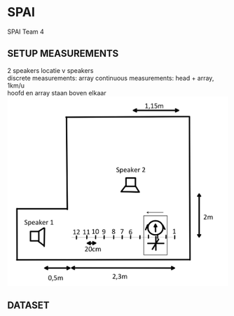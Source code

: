 # SPAI
SPAI Team 4

## SETUP MEASUREMENTS
2 speakers
locatie v speakers <br />
discrete measurements: array
continuous measurements: head + array, 1km/u <br />
hoofd en array staan boven elkaar
![Screenshot](./images/measurement_setup.jpg)

## DATASET
